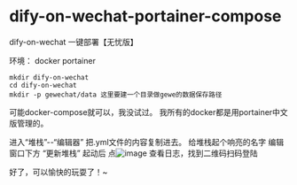 # dify-on-wechat-portainer-compose
dify-on-wechat 一键部署【无忧版】

环境：
docker
portainer

```shell
mkdir dify-on-wechat
cd dify-on-wechat
mkdir -p gewechat/data 这里要建一个目录做gewe的数据保存路径
```

可能docker-compose就可以，我没试过。
我所有的docker都是用portainer中文版管理的。

进入“堆栈”--“编辑器”
把.yml文件的内容复制进去。
给堆栈起个响亮的名字
编辑窗口下方
“更新堆栈”
起动后
点![image](https://github.com/user-attachments/assets/ac9245ea-4451-4a61-b22f-13407c58a51e)
查看日志，找到二维码扫码登陆

好了，可以愉快的玩耍了！~

